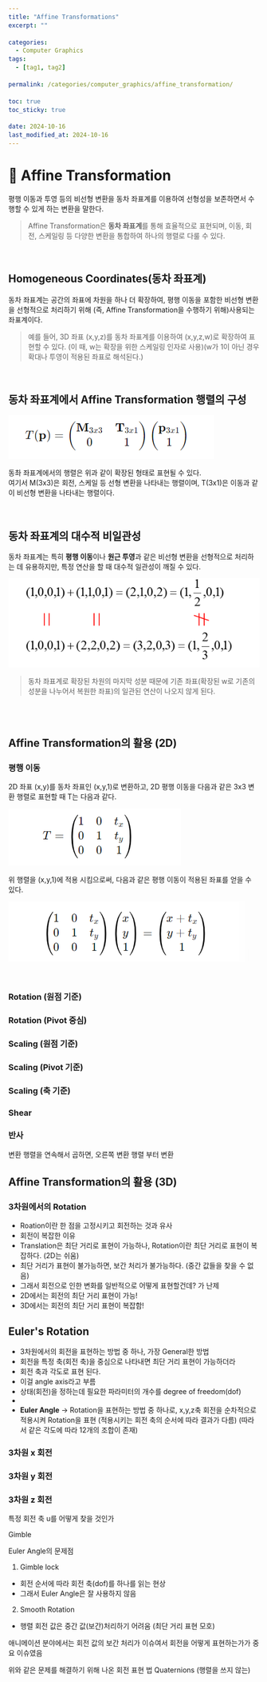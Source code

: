 ```yaml
---
title: "Affine Transformations"
excerpt: ""

categories:
  - Computer Graphics
tags:
  - [tag1, tag2]

permalink: /categories/computer_graphics/affine_transformation/

toc: true
toc_sticky: true

date: 2024-10-16
last_modified_at: 2024-10-16
---
```

# 🦥 Affine Transformation
평행 이동과 투영 등의 비선형 변환을 동차 좌표계를 이용하여 선형성을 보존하면서 수행할 수 있게 하는 변환을 말한다.
> Affine Transformation은 **동차 좌표계**를 통해 효율적으로 표현되며, 이동, 회전, 스케일링 등 다양한 변환을 통합하여 하나의 행렬로 다룰 수 있다.
 
<br>

## Homogeneous Coordinates(동차 좌표계)
동차 좌표계는 공간의 좌표에 차원을 하나 더 확장하여, 평행 이동을 포함한 비선형 변환을 선형적으로 처리하기 위해 (즉, Affine Transformation을 수행하기 위해)사용되는 좌표계이다.<br>

> 예를 들어, 3D 좌표 (x,y,z)를 동차 좌표계를 이용하여 (x,y,z,w)로 확장하여 표현할 수 있다. (이 때, w는 확장을 위한 스케일링 인자로 사용)(w가 1이 아닌 경우 확대나 투영이 적용된 좌표로 해석된다.)

<br>

## 동차 좌표계에서 Affine Transformation 행렬의 구성
![Affine3](/assets\images\posts_img\graphics\affine3.png)

동촤 좌표계에서의 행렬은 위과 같이 확장된 형태로 표현될 수 있다.<br>
여기서 M(3x3)은 회전, 스케일 등 선형 변환을 나타내는 행렬이며, T(3x1)은 이동과 같이 비선형 변환을 나타내는 행렬이다. <br>

<br>

## 동차 좌표계의 대수적 비일관성
동차 좌표계는 특히 **평행 이동**이나 **원근 투영**과 같은 비선형 변환을 선형적으로 처리하는 데 유용하지만, 특정 연산을 할 때 대수적 일관성이 깨질 수 있다.
<br>

![Affine4](/assets\images\posts_img\graphics\affine4.png)

> 동차 좌표계로 확장된 차원의 마지막 성분 때문에 기존 좌표(확장된 w로 기존의 성분을 나누어서 복원한 좌표)의 일관된 연산이 나오지 않게 된다. 

<br><br>


## Affine Transformation의 활용 (2D)

### 평행 이동
2D 좌표 (x,y)를 동차 좌표인 (x,y,1)로 변환하고, 2D 평행 이동을 다음과 같은 3x3 변환 행렬로 표현할 때 T는 다음과 같다.

![Affine1](/assets\images\posts_img\graphics\affine1.png)

위 행렬을 (x,y,1)에 적용 시킴으로써, 다음과 같은 평행 이동이 적용된 좌표를 얻을 수 있다.

![Affine2](/assets\images\posts_img\graphics\affine2.png)

<br>

### Rotation (원점 기준)

### Rotation (Pivot 중심)

### Scaling (원점 기준)

### Scaling (Pivot 기준)

### Scaling (축 기준)

### Shear

### 반사

변환 행렬을 연속해서 곱하면, 오른쪽 변환 행렬 부터 변환

## Affine Transformation의 활용 (3D)

### 3차원에서의 Rotation
- Roation이란 한 점을 고정시키고 회전하는 것과 유사
- 회전이 복잡한 이유
- Translation은 최단 거리로 표현이 가능하나, Rotation이란 최단 거리로 표현이 복잡하다. (2D는 쉬움)
- 최단 거리가 표현이 불가능하면, 보간 처리가 불가능하다. (중간 값들을 찾을 수 없음) 
- 그래서 회전으로 인한 변화를 일반적으로 어떻게 표현할건데? 가 난제
- 2D에서는 회전의 최단 거리 표현이 가능!
- 3D에서는 회전의 최단 거리 표현이 복잡함!


## Euler's Rotation
- 3차원에서의 회전을 표현하는 방법 중 하나, 가장 General한 방법
- 회전을 특정 축(회전 축)을 중심으로 나타내면 최단 거리 표현이 가능하더라
- 회전 축과 각도로 표현 된다.
- 이걸 angle axis라고 부름
- 상태(회전)을 정하는데 필요한 파라미터의 개수를 degree of freedom(dof)
- 
- **Euler Angle** -> Rotation을 표현하는 방법 중 하나로, x,y,z축 회전을 순차적으로 적용시켜 Rotation을 표현 (적용시키는 회전 축의 순서에 따라 결과가 다름) (따라서 같은 각도에 따라 12개의 조합이 존재)


### 3차원 x 회전

### 3차원 y 회전

### 3차원 z 회전

특정 회전 축 u를 어떻게 찾을 것인가


Gimble

Euler Angle의 문제점
1. Gimble lock
- 회전 순서에 따라 회전 축(dof)를 하나를 읽는 현상
- 그래서 Euler Angle은 잘 사용하지 않음
2. Smooth Rotation
- 행렬 회전 값은 중간 값(보간)처리하기 어려움 (최단 거리 표현 모호)

애니메이션 분야에서는 회전 값의 보간 처리가 이슈여서 회전을 어떻게 표현하는가가 중요 이슈였음

위와 같은 문제를 해결하기 위해 나온 회전 표현 법 
Quaternions (행렬을 쓰지 않는)

